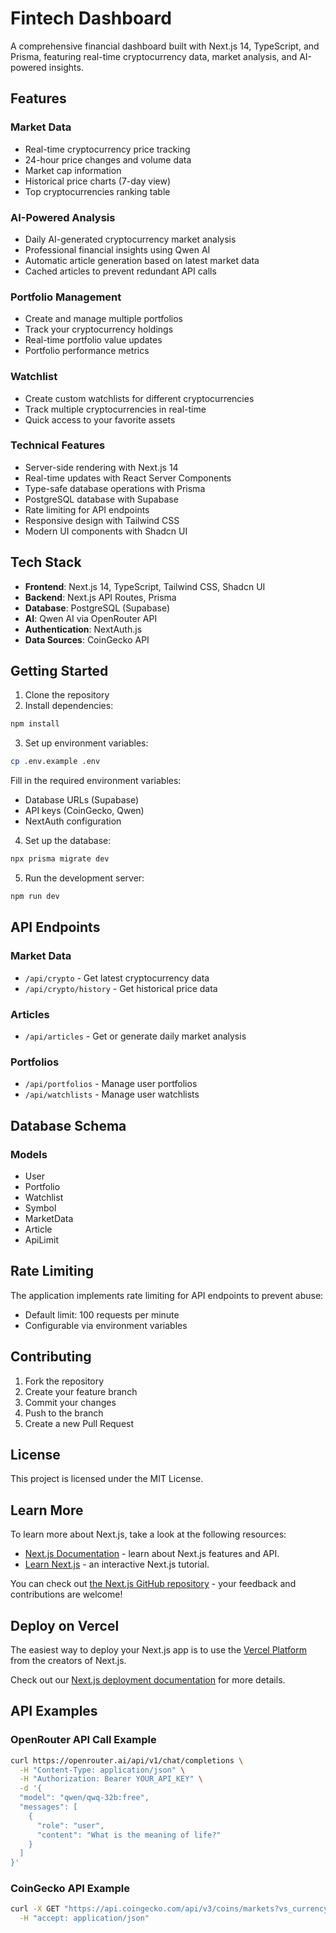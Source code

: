 # Fintech Dashboard

A comprehensive financial dashboard built with Next.js 14, TypeScript, and Prisma, featuring real-time cryptocurrency data, market analysis, and AI-powered insights.

## Features

### Market Data
- Real-time cryptocurrency price tracking
- 24-hour price changes and volume data
- Market cap information
- Historical price charts (7-day view)
- Top cryptocurrencies ranking table

### AI-Powered Analysis
- Daily AI-generated cryptocurrency market analysis
- Professional financial insights using Qwen AI
- Automatic article generation based on latest market data
- Cached articles to prevent redundant API calls

### Portfolio Management
- Create and manage multiple portfolios
- Track your cryptocurrency holdings
- Real-time portfolio value updates
- Portfolio performance metrics

### Watchlist
- Create custom watchlists for different cryptocurrencies
- Track multiple cryptocurrencies in real-time
- Quick access to your favorite assets

### Technical Features
- Server-side rendering with Next.js 14
- Real-time updates with React Server Components
- Type-safe database operations with Prisma
- PostgreSQL database with Supabase
- Rate limiting for API endpoints
- Responsive design with Tailwind CSS
- Modern UI components with Shadcn UI

## Tech Stack

- **Frontend**: Next.js 14, TypeScript, Tailwind CSS, Shadcn UI
- **Backend**: Next.js API Routes, Prisma
- **Database**: PostgreSQL (Supabase)
- **AI**: Qwen AI via OpenRouter API
- **Authentication**: NextAuth.js
- **Data Sources**: CoinGecko API

## Getting Started

1. Clone the repository
2. Install dependencies:
```bash
npm install
```

3. Set up environment variables:
```bash
cp .env.example .env
```
Fill in the required environment variables:
- Database URLs (Supabase)
- API keys (CoinGecko, Qwen)
- NextAuth configuration

4. Set up the database:
```bash
npx prisma migrate dev
```

5. Run the development server:
```bash
npm run dev
```

## API Endpoints

### Market Data
- `/api/crypto` - Get latest cryptocurrency data
- `/api/crypto/history` - Get historical price data

### Articles
- `/api/articles` - Get or generate daily market analysis

### Portfolios
- `/api/portfolios` - Manage user portfolios
- `/api/watchlists` - Manage user watchlists

## Database Schema

### Models
- User
- Portfolio
- Watchlist
- Symbol
- MarketData
- Article
- ApiLimit

## Rate Limiting

The application implements rate limiting for API endpoints to prevent abuse:
- Default limit: 100 requests per minute
- Configurable via environment variables

## Contributing

1. Fork the repository
2. Create your feature branch
3. Commit your changes
4. Push to the branch
5. Create a new Pull Request

## License

This project is licensed under the MIT License.

## Learn More

To learn more about Next.js, take a look at the following resources:

- [Next.js Documentation](https://nextjs.org/docs) - learn about Next.js features and API.
- [Learn Next.js](https://nextjs.org/learn) - an interactive Next.js tutorial.

You can check out [the Next.js GitHub repository](https://github.com/vercel/next.js) - your feedback and contributions are welcome!

## Deploy on Vercel

The easiest way to deploy your Next.js app is to use the [Vercel Platform](https://vercel.com/new?utm_medium=default-template&filter=next.js&utm_source=create-next-app&utm_campaign=create-next-app-readme) from the creators of Next.js.

Check out our [Next.js deployment documentation](https://nextjs.org/docs/app/building-your-application/deploying) for more details.

## API Examples

### OpenRouter API Call Example
```bash
curl https://openrouter.ai/api/v1/chat/completions \
  -H "Content-Type: application/json" \
  -H "Authorization: Bearer YOUR_API_KEY" \
  -d '{
  "model": "qwen/qwq-32b:free",
  "messages": [
    {
      "role": "user",
      "content": "What is the meaning of life?"
    }
  ]
}'
```

### CoinGecko API Example
```bash
curl -X GET "https://api.coingecko.com/api/v3/coins/markets?vs_currency=usd&order=market_cap_desc&per_page=100&page=1&sparkline=false" \
  -H "accept: application/json"
```